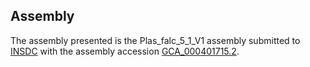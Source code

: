 

Assembly
--------

The assembly presented is the Plas\_falc\_5\_1\_V1 assembly submitted to
[INSDC](http://www.insdc.org) with the assembly accession
[GCA\_000401715.2](http://www.ebi.ac.uk/ena/data/view/GCA_000401715.2).
